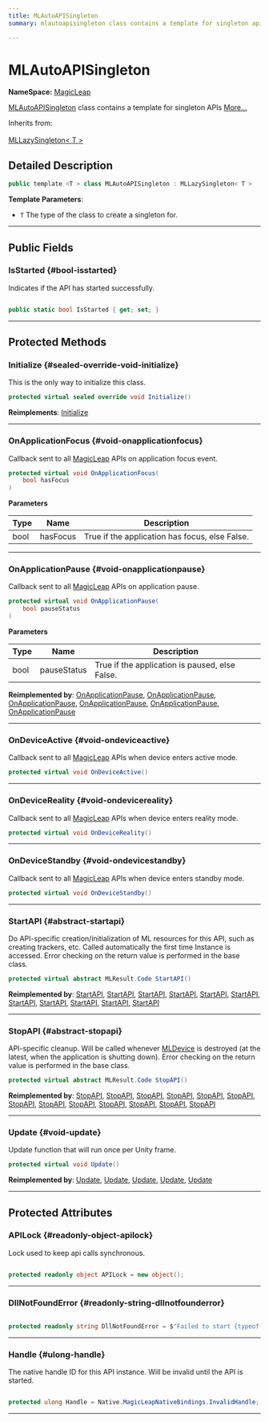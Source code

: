 ```yaml
---
title: MLAutoAPISingleton
summary: mlautoapisingleton class contains a template for singleton apis 

---
```


# MLAutoAPISingleton



**NameSpace:** 
[MagicLeap](/unity-api/api/UnityEngine.XR.MagicLeap/UnityEngine.XR.MagicLeap.md) 


[MLAutoAPISingleton](/unity-api/api/UnityEngine.XR.MagicLeap/UnityEngine.XR.MagicLeap.MLAutoAPISingleton.md) class contains a template for singleton APIs   [More...](#detailed-description)  


Inherits from: <br></br>[MLLazySingleton< T >](/unity-api/api/UnityEngine.XR.MagicLeap/UnityEngine.XR.MagicLeap.MLLazySingleton.md)



## Detailed Description

```csharp
public template <T > class MLAutoAPISingleton : MLLazySingleton< T > 
```


**Template Parameters**: 

  * `T` The type of the class to create a singleton for. 






-----------



## Public Fields

### IsStarted {#bool-isstarted}

Indicates if the API has started successfully. 

```csharp

public static bool IsStarted { get; set; }

```






-----------

## Protected Methods

### Initialize {#sealed-override-void-initialize}

This is the only way to initialize this class. 

```csharp
protected virtual sealed override void Initialize()
```




**Reimplements**: [Initialize](/unity-api/api/UnityEngine.XR.MagicLeap/UnityEngine.XR.MagicLeap.MLLazySingleton.md#void-initialize)



-----------

### OnApplicationFocus {#void-onapplicationfocus}

Callback sent to all [MagicLeap](/unity-api/api/UnityEngine.XR.MagicLeap/UnityEngine.XR.MagicLeap.md) APIs on application focus event. 

```csharp
protected virtual void OnApplicationFocus(
    bool hasFocus
)
```


**Parameters**

| Type | Name  | Description  | 
|--|--|--|
| bool |hasFocus|True if the application has focus, else False. |






-----------

### OnApplicationPause {#void-onapplicationpause}

Callback sent to all [MagicLeap](/unity-api/api/UnityEngine.XR.MagicLeap/UnityEngine.XR.MagicLeap.md) APIs on application pause. 

```csharp
protected virtual void OnApplicationPause(
    bool pauseStatus
)
```


**Parameters**

| Type | Name  | Description  | 
|--|--|--|
| bool |pauseStatus|True if the application is paused, else False. |




**Reimplemented by**: [OnApplicationPause](/unity-api/api/UnityEngine.XR.MagicLeap/MLVoice/UnityEngine.XR.MagicLeap.MLVoice.md#override-void-onapplicationpause), [OnApplicationPause](/unity-api/api/UnityEngine.XR.MagicLeap/MLEyeCalibration/UnityEngine.XR.MagicLeap.MLEyeCalibration.md#override-void-onapplicationpause), [OnApplicationPause](/unity-api/api/UnityEngine.XR.MagicLeap/MLHeadsetFit/UnityEngine.XR.MagicLeap.MLHeadsetFit.md#override-void-onapplicationpause), [OnApplicationPause](/unity-api/api/UnityEngine.XR.MagicLeap/MLCVCamera/UnityEngine.XR.MagicLeap.MLCVCamera.md#override-void-onapplicationpause), [OnApplicationPause](/unity-api/api/UnityEngine.XR.MagicLeap/MLMarkerTracker/UnityEngine.XR.MagicLeap.MLMarkerTracker.md#override-void-onapplicationpause), [OnApplicationPause](/unity-api/api/UnityEngine.XR.MagicLeap/MLDepthCamera/UnityEngine.XR.MagicLeap.MLDepthCamera.md#override-void-onapplicationpause)



-----------

### OnDeviceActive {#void-ondeviceactive}

Callback sent to all [MagicLeap](/unity-api/api/UnityEngine.XR.MagicLeap/UnityEngine.XR.MagicLeap.md) APIs when device enters active mode. 

```csharp
protected virtual void OnDeviceActive()
```






-----------

### OnDeviceReality {#void-ondevicereality}

Callback sent to all [MagicLeap](/unity-api/api/UnityEngine.XR.MagicLeap/UnityEngine.XR.MagicLeap.md) APIs when device enters reality mode. 

```csharp
protected virtual void OnDeviceReality()
```






-----------

### OnDeviceStandby {#void-ondevicestandby}

Callback sent to all [MagicLeap](/unity-api/api/UnityEngine.XR.MagicLeap/UnityEngine.XR.MagicLeap.md) APIs when device enters standby mode. 

```csharp
protected virtual void OnDeviceStandby()
```






-----------

### StartAPI {#abstract-startapi}

Do API-specific creation/initialization of ML resources for this API, such as creating trackers, etc. Called automatically the first time  Instance  is accessed. Error checking on the return value is performed in the base class. 

```csharp
protected virtual abstract MLResult.Code StartAPI()
```




**Reimplemented by**: [StartAPI](/unity-api/api/UnityEngine.XR.MagicLeap/MLNotifications/UnityEngine.XR.MagicLeap.MLNotifications.md#override-startapi), [StartAPI](/unity-api/api/UnityEngine.XR.MagicLeap/MLGazeRecognition/UnityEngine.XR.MagicLeap.MLGazeRecognition.md#override-startapi), [StartAPI](/unity-api/api/UnityEngine.XR.MagicLeap/MLCVCamera/UnityEngine.XR.MagicLeap.MLCVCamera.md#override-startapi), [StartAPI](/unity-api/api/UnityEngine.XR.MagicLeap/MLEyeCalibration/UnityEngine.XR.MagicLeap.MLEyeCalibration.md#override-startapi), [StartAPI](/unity-api/api/UnityEngine.XR.MagicLeap/MLPermissions/UnityEngine.XR.MagicLeap.MLPermissions.md#override-startapi), [StartAPI](/unity-api/api/UnityEngine.XR.MagicLeap/MLHeadsetFit/UnityEngine.XR.MagicLeap.MLHeadsetFit.md#override-startapi), [StartAPI](/unity-api/api/UnityEngine.XR.MagicLeap/MLAnchors/UnityEngine.XR.MagicLeap.MLAnchors.md#override-startapi), [StartAPI](/unity-api/api/UnityEngine.XR.MagicLeap/MLWebRTC/UnityEngine.XR.MagicLeap.MLWebRTC.md#override-startapi), [StartAPI](/unity-api/api/UnityEngine.XR.MagicLeap/MLMarkerTracker/UnityEngine.XR.MagicLeap.MLMarkerTracker.md#override-startapi), [StartAPI](/unity-api/api/UnityEngine.XR.MagicLeap/MLVoice/UnityEngine.XR.MagicLeap.MLVoice.md#override-startapi), [StartAPI](/unity-api/api/UnityEngine.XR.MagicLeap/MLDepthCamera/UnityEngine.XR.MagicLeap.MLDepthCamera.md#override-startapi)



-----------

### StopAPI {#abstract-stopapi}

API-specific cleanup. Will be called whenever [MLDevice](/unity-api/api/UnityEngine.XR.MagicLeap/UnityEngine.XR.MagicLeap.MLDevice.md) is destroyed (at the latest, when the application is shutting down). Error checking on the return value is performed in the base class. 

```csharp
protected virtual abstract MLResult.Code StopAPI()
```




**Reimplemented by**: [StopAPI](/unity-api/api/UnityEngine.XR.MagicLeap/MLNotifications/UnityEngine.XR.MagicLeap.MLNotifications.md#override-stopapi), [StopAPI](/unity-api/api/UnityEngine.XR.MagicLeap/MLGazeRecognition/UnityEngine.XR.MagicLeap.MLGazeRecognition.md#override-stopapi), [StopAPI](/unity-api/api/UnityEngine.XR.MagicLeap/MLWebRTC/UnityEngine.XR.MagicLeap.MLWebRTC.md#override-stopapi), [StopAPI](/unity-api/api/UnityEngine.XR.MagicLeap/MLEyeCalibration/UnityEngine.XR.MagicLeap.MLEyeCalibration.md#override-stopapi), [StopAPI](/unity-api/api/UnityEngine.XR.MagicLeap/MLCVCamera/UnityEngine.XR.MagicLeap.MLCVCamera.md#override-stopapi), [StopAPI](/unity-api/api/UnityEngine.XR.MagicLeap/MLPermissions/UnityEngine.XR.MagicLeap.MLPermissions.md#override-stopapi), [StopAPI](/unity-api/api/UnityEngine.XR.MagicLeap/MLHeadsetFit/UnityEngine.XR.MagicLeap.MLHeadsetFit.md#override-stopapi), [StopAPI](/unity-api/api/UnityEngine.XR.MagicLeap/MLAnchors/UnityEngine.XR.MagicLeap.MLAnchors.md#override-stopapi), [StopAPI](/unity-api/api/UnityEngine.XR.MagicLeap/MLMarkerTracker/UnityEngine.XR.MagicLeap.MLMarkerTracker.md#override-stopapi), [StopAPI](/unity-api/api/UnityEngine.XR.MagicLeap/MLAudioInput/UnityEngine.XR.MagicLeap.MLAudioInput.md#override-stopapi), [StopAPI](/unity-api/api/UnityEngine.XR.MagicLeap/MLVoice/UnityEngine.XR.MagicLeap.MLVoice.md#override-stopapi), [StopAPI](/unity-api/api/UnityEngine.XR.MagicLeap/MLAudioOutput/UnityEngine.XR.MagicLeap.MLAudioOutput.md#override-stopapi), [StopAPI](/unity-api/api/UnityEngine.XR.MagicLeap/MLDepthCamera/UnityEngine.XR.MagicLeap.MLDepthCamera.md#override-stopapi)



-----------

### Update {#void-update}

Update function that will run once per Unity frame. 

```csharp
protected virtual void Update()
```




**Reimplemented by**: [Update](/unity-api/api/UnityEngine.XR.MagicLeap/MLPermissions/UnityEngine.XR.MagicLeap.MLPermissions.md#override-void-update), [Update](/unity-api/api/UnityEngine.XR.MagicLeap/MLWebRTC/UnityEngine.XR.MagicLeap.MLWebRTC.md#override-void-update), [Update](/unity-api/api/UnityEngine.XR.MagicLeap/MLMarkerTracker/UnityEngine.XR.MagicLeap.MLMarkerTracker.md#override-void-update), [Update](/unity-api/api/UnityEngine.XR.MagicLeap/MLAudioInput/UnityEngine.XR.MagicLeap.MLAudioInput.md#override-void-update), [Update](/unity-api/api/UnityEngine.XR.MagicLeap/MLAudioOutput/UnityEngine.XR.MagicLeap.MLAudioOutput.md#override-void-update)



-----------

## Protected Attributes

### APILock {#readonly-object-apilock}

Lock used to keep api calls synchronous. 

```csharp

protected readonly object APILock = new object();

```






-----------

### DllNotFoundError {#readonly-string-dllnotfounderror}

```csharp

protected readonly string DllNotFoundError = $"Failed to start {typeof(T).Name} API. This API is only available on device or when running inside the Unity editor with Magic Leap App Simulator enabled.";

```






-----------

### Handle {#ulong-handle}

The native handle ID for this API instance. Will be invalid until the API is started. 

```csharp

protected ulong Handle = Native.MagicLeapNativeBindings.InvalidHandle;

```






-----------

